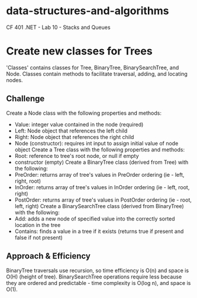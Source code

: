 # data-structures-and-algorithms
CF 401 .NET - Lab 10 - Stacks and Queues

# Create new classes for Trees
'Classes' contains classes for Tree, BinaryTree, BinarySearchTree, and Node. Classes contain methods to facilitate traversal, adding, and locating nodes.

## Challenge
Create a Node class with the following properties and methods:
 - Value: integer value contained in the node (required)
 - Left: Node object that references the left child
 - Right: Node object that references the right child
 - Node (constructor): requires int input to assign initial value of node object
Create a Tree class with the following properties and methods:
 - Root: reference to tree's root node, or null if empty
 - constructor (empty)
Create a BinaryTree class (derived from Tree) with the following:
 - PreOrder: returns array of tree's values in PreOrder ordering (ie - left, right, root)
 - InOrder: returns array of tree's values in InOrder ordering (ie - left, root, right)
 - PostOrder: returns array of tree's values in PostOrder ordering (ie - root, left, right)
Create a BinarySearchTree class (derived from BinaryTree) with the following:
 - Add: adds a new node of specified value into the correctly sorted location in the tree
 - Contains: finds a value in a tree if it exists (returns true if present and false if not present)

## Approach & Efficiency
BinaryTree traversals use recursion, so time efficiency is O(n) and space is O(H) (height of tree). BinarySearchTree operations require less because they are ordered and predictable - time complexity is O(log n), and space is O(1).
